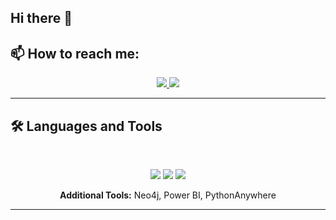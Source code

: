 ## Hi there 👋

<!--
**ilwad123/ilwad123** is a ✨ _special_ ✨ repository because its `README.md` (this file) appears on your GitHub profile.

Here are some ideas to get you started:

- 🔭 I’m currently working on ...
- 🌱 I’m currently learning ...
- 👯 I’m looking to collaborate on ...
- 🤔 I’m looking for help with ...
- 💬 Ask me about ...
- 📫 How to reach me: ...
- 😄 Pronouns: ...
- ⚡ Fun fact: ...
-->
## 📫 How to reach me:
 
<div align="center">
  <a href="ilwadabdi234@gmail.com">
    <img src="https://img.shields.io/badge/Gmail-333333?style=for-the-badge&logo=gmail&logoColor=red" />
  </a>
  <a href="https://linkedin.com/in/ilwad-abdi" target="_blank">
    <img src="https://img.shields.io/badge/LinkedIn-0077B5?style=for-the-badge&logo=linkedin&logoColor=white" target="_blank" />
  </a>
</div>

<hr>

## 🛠️ Languages and Tools

<br>

<p align="center">
  <img src="https://skillicons.dev/icons?i=python,js,django,flask,ts,c,cpp,react,kotlin" />
   <img src="https://skillicons.dev/icons?i=html,css,mongodb,mysql,git,docker" />
  <img src="https://skillicons.dev/icons?i=postman,figma,linux" />
</p>

<p align="center">
  <strong>Additional Tools:</strong> Neo4j, Power BI, PythonAnywhere
</p>

<hr>

